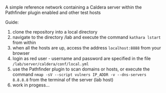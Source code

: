 A simple reference network containing a Caldera server within the Pathfinder plugin enabled and other test hosts

Guide:
1. clone the repository into a local directory
2. navigate to the directory /lab and execute the command
    `kathara lstart` from within
3. when all the hosts are up, access the address `localhost:8888` from
    your browser
4. login as red user - username and password are specified in the file
    `/lab/server/caldera/conf/local.yml`
5. use the Pathfinder plugin to scan domains or hosts,
   or execute the command `nmap -sV --script vulners IP_ADDR -v --dns-servers 8.8.8.8` from the terminal of the server (lab host)
6. work in progess...

